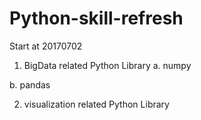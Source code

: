 # Python-skill-refresh

Start at 20170702 

1. BigData related Python Library
a. numpy

b. pandas

2. visualization related Python Library



